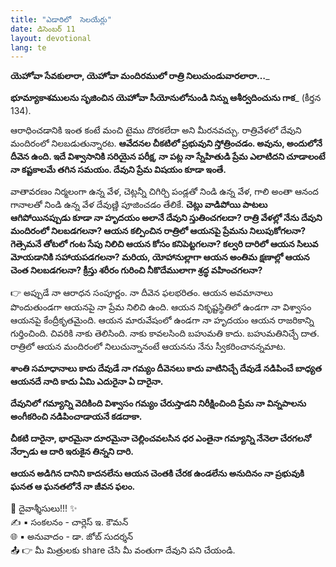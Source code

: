 ```yaml
---
title: "ఎడారిలో  సెలయేర్లు"
date: డిసెంబర్ 11
layout: devotional
lang: te
---
```


**యెహోవా సేవకులారా, యెహోవా మందిరములో రాత్రి నిలుచుండువారలారా…**_

**భూమ్యాకాశములను సృజించిన యెహోవా సీయోనులోనుండి నిన్ను ఆశీర్వదించును గాక**_ (కీర్తన 134). 

ఆరాధించడానికి ఇంత కంటే మంచి టైము దొరకలేదా అని మీరనవచ్చు. రాత్రివేళలో దేవుని మందిరంలో నిలబడుతున్నారట. 
**ఆవేదనల చీకటిలో ప్రభువుని స్తోత్రించడం. అవును, అందులోనే దీవెన ఉంది. ఇదే విశ్వాసానికి సరియైన పరీక్ష, నా పట్ల నా స్నేహితుడి ప్రేమ ఎలాటిదని చూడాలంటే నా కష్టకాలమే తగిన సమయం. దేవుని ప్రేమ విషయం కూడా ఇంతే.**

 వాతావరణం నిర్మలంగా ఉన్న వేళ, చెట్లన్నీ చిగిర్చి పండ్లతో నిండి ఉన్న వేళ, గాలి అంతా ఆనంద గానాలతో నిండి ఉన్న వేళ దేవుణ్ణి పూజించడం తేలికే. 
**చెట్లు వాడిపోయి పాటలు ఆగిపోయినప్పుడు కూడా నా హృదయం అలానే దేవుని స్తుతించగలదా? రాత్రి వేళల్లో నేను దేవుని మందిరంలో నిలబడగలనా? ఆయన కల్పించిన రాత్రిలో ఆయనపై ప్రేమను నిలుపుకోగలనా? గెత్సెమనే తోటలో గంట సేపు నిలిచి ఆయన కోసం కనిపెట్టగలనా? కల్వరి దారిలో ఆయన సిలువ మోయడానికి సహాయపడగలనా? మరియ, యోహానుల్లాగా ఆయన అంతిమ క్షణాల్లో ఆయన చెంత నిలబడగలనా? క్రీస్తు శరీరం గురించి నీకొదేములాగా శ్రద్ధ వహించగలనా?**

👉 అప్పుడే నా ఆరాధన సంపూర్ణం. నా దీవెన ఫలభరితం. ఆయన అవమానాలు పొందుతుండగా ఆయనపై నా ప్రేమ నిలిచి ఉంది. ఆయన నికృష్టస్థితిలో ఉండగా నా విశ్వాసం ఆయనపై కేంద్రీకృతమైంది. ఆయన మారువేషంలో ఉండగా నా హృదయం ఆయన రాజరికాన్ని గుర్తించింది. చివరికి నాకు తెలిసింది. నాకు కావలసింది బహుమతి కాదు. బహుమతినిచ్చే దాత. రాత్రిలో ఆయన మందిరంలో నిలుచున్నానంటే ఆయనను నేను స్వీకరించానన్నమాట.

**శాంతి సమాధానాలు కాదు దేవుడే నా గమ్యం దీవెనలు కాదు వాటినిచ్చే దేవుడే నడిపించే బాధ్యత ఆయనదే నాది కాదు ఏమి ఎదురైనా ఏ దారైనా.**

**దేవునిలో గమ్యాన్ని వెదికింది విశ్వాసం గమ్యం చేరుస్తాడని నిరీక్షించింది ప్రేమ నా విన్నపాలను అంగీకరించి నడిపించాడాయనే కడదాకా.**

**చీకటి దారైనా, భారమైనా దూరమైనా చెల్లించవలసిన ధర ఎంతైనా గమ్యాన్ని నేనెలా చేరగలనో నేర్పాడు ఆ దారి ఇరుకైన తిన్నని దారి.**

**ఆయన అడిగిన దానిని కాదనలేను ఆయన చెంతకి చేరక ఉండలేను అనుదినం నా ప్రభువుకి ఘనత ఆ ఘనతలోనే నా జీవన ఫలం.**

<div class="blessing">🙏 <span class="bless-text">దైవాశ్శీసులు!!!</span> ✨</div>

<div class="credit">✍️ <span class="credit-text">▪ సంకలనం - చార్లెస్ ఇ. కౌమన్</span></div>
<div class="credit">🌐 <span class="credit-text">▪ అనువాదం - డా. జోబ్ సుదర్శన్</span></div>


<div class="share">📤 👉 <span class="share-text">మీ మిత్రులకు share చేసి మీ వంతుగా దేవుని పని చేయండి.</span></div>
